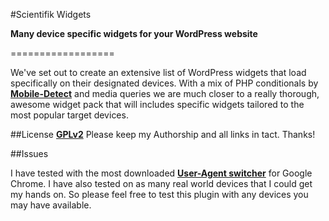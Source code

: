#Scientifik Widgets

__Many device specific widgets for your WordPress website__

==================

We've set out to create an extensive list of WordPress widgets that load specifically on their designated devices. 
With a mix of PHP conditionals by __[Mobile-Detect](https://github.com/serbanghita/Mobile-Detect)__ and media queries we are much closer to a really thorough, awesome widget pack that will includes specific widgets tailored to the most popular target devices.


##License
__[GPLv2](https://github.com/BeScientifik/Scientifik-Widgets/blob/master/LICENSE)__ Please keep my Authorship and all links in tact. Thanks!


##Issues

I have tested with the most downloaded __[User-Agent switcher](https://chrome.google.com/webstore/detail/user-agent-switcher-for-c/djflhoibgkdhkhhcedjiklpkjnoahfmg)__ for Google Chrome. I have also tested on as many real world devices that I could get my hands on. So please feel free to test this plugin with any devices you may have available.





